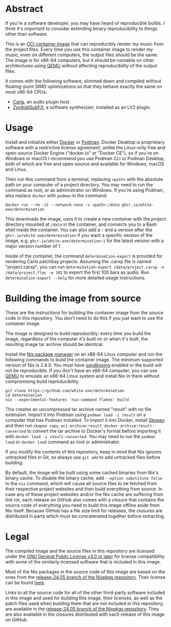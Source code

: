# Abstract

If you're a software developer, you may have heard of reproducible builds. I think it's important to consider extending binary reproducibility to things other than software.

This is an [OCI container image](https://opencontainers.org) that can reproducibly render my music from the project files. Every time you use this container image to render my music, even on different computers, the output files should be the same. The image is for x86-64 computers, but it should be runnable on other architectures using [QEMU](https://www.qemu.org) without affecting reproducibility of the output files.

It comes with the following software, slimmed down and compiled without floating-point SIMD optimizations so that they behave exactly the same on most x86-64 CPUs.

* [Carla](https://github.com/falkTX/Carla), an audio plugin host.
* [ZynAddSubFX](https://github.com/zynaddsubfx/zynaddsubfx), a software synthesizer, installed as an LV2 plugin.

# Usage

Install and initialize either [Docker](https://www.docker.com) or [Podman](https://podman.io). Docker Desktop is proprietary software with a restrictive license agreement, unlike the Linux-only free and open-source Docker Engine ("docker.io" or "Docker CE"), so if you're on Windows or macOS I recommend you use Podman CLI or Podman Desktop, both of which are free and open-source and available for Windows, macOS and Linux.

Then run this command from a terminal, replacing `<path>` with the absolute path on your computer of a project directory. You may need to run the command as root, or as administrator on Windows. If you're using Podman, also replace `docker` with `podman` in the command.

```
docker run --rm -it --network none -v <path>:/data ghcr.io/white-axe/determination
```

This downloads the image, uses it to create a new container with the project directory mounted at `/data` in the container, and connects you to a Bash shell inside the container. You can also add a `:` and a version after the `ghcr.io/white-axe/determination` if you want a specific version of the image, e.g. `ghcr.io/white-axe/determination:1` for the latest version with a major version number of 1.

Inside of the container, the command `determination-export` is provided for rendering Carla patchbay projects. Assuming the .carxp file is named "project.carxp", you can run `determination-export /data/project.carxp -o /data/project.flac -e 101` to export the first 100 bars as audio. Run `determination-export --help` for more detailed usage instructions.

# Building the image from source

These are the instructions for building the container image from the source code in this repository. You don't need to do this if you just want to use the container image.

The image is designed to build reproducibly: every time you build the image, regardless of the computer it's built on or when it's built, the resulting image tar archive should be identical.

Install the [Nix package manager](https://nixos.org) on an x86-64 Linux computer and run the following commands to build the container image. The minimum supported version of Nix is 2.8.0. You must have [sandboxing](https://nixos.wiki/wiki/Nix_package_manager#Sandboxing) enabled or the build will not be reproducible. If you don't have an x86-64 computer, you can use [QEMU](https://www.qemu.org) to emulate an x86-64 Linux system and install Nix in there without compromising build reproducibility.

```
git clone https://github.com/white-axe/determination
cd determination
nix --experimental-features 'nix-command flakes' build
```

This creates an uncompressed tar archive named "result" with no file extension. Import it into Podman using `podman load -i result` on a computer that has Podman installed. To import it into Docker, install [Skopeo](https://github.com/containers/skopeo) and then run `skopeo copy oci-archive:result docker-archive:result-converted` to convert the tar archive to Docker's format before importing it with `docker load -i result-converted`. You may need to run the `podman load` or `docker load` command as root or administrator.

If you modify the contents of this repository, keep in mind that Nix ignores untracked files in Git, so always use `git add` to add untracked files before building.

By default, the image will be built using some cached binaries from Nix's binary cache. To disable the binary cache, add `--option substitute false` to the `nix` command, which will cause all source files to be fetched from their respective project websites and then build everything from source. In case any of these project websites and/or the Nix cache are suffering from link rot, each release on GitHub also comes with a closure that contains the source code of everything you need to build this image offline aside from Nix itself. Because GitHub has a file size limit for releases, the closures are distributed in parts which must be concatenated together before extracting.

# Legal

The compiled image and the source files in this repository are licensed under the [GNU General Public License v3.0 or later](https://www.gnu.org/licenses/gpl-3.0.en.html) for license compatibility with some of the similarly-licensed software that is included in this image.

Most of the Nix packages in the source code of this image are based on the ones from the [release-24.05 branch of the Nixpkgs repository](https://github.com/NixOS/nixpkgs/tree/release-24.05). Their license can be found [here](https://github.com/NixOS/nixpkgs/blob/release-24.05/COPYING).

Links to all the source code for all of the other third-party software included in this image and used for building this image, their licenses, as well as the patch files used when building them that are not included in this repository, are available in the [release-24.05 branch of the Nixpkgs repository](https://github.com/NixOS/nixpkgs/tree/release-24.05). They are also available in the closures distributed with each release of this image on GitHub.
